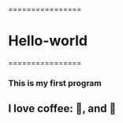 ================
# Hello-world
================

### This is my first program

## I love coffee: :pizza:, and :dancer:
